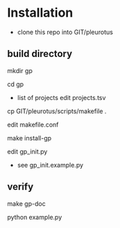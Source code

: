 # Installation

* clone this repo into GIT/pleurotus



## build directory

mkdir gp 

cd gp 

* list of projects
edit  projects.tsv 

cp  GIT/pleurotus/scripts/makefile .

edit makefile.conf 

make install-gp 

edit gp_init.py 
* see gp_init.example.py 

## verify

make gp-doc

python example.py 

